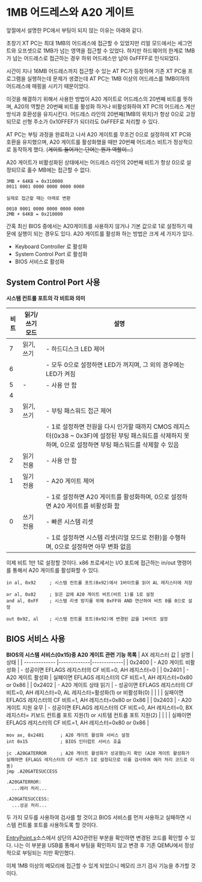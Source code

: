 # 1MB 어드레스와 A20 게이트

앞절에서 설명한 PC에서 부팅이 되지 않는 이유는 아래와 같다.

초창기 XT PC는 최대 1MB의 어드레스에 접근할 수 있었지만 리얼 모드에서는 세그먼트와 오프셋으로 1MB가 넘는 영역을 접근할 수 있었다.
하지만 하드웨어의 한계로 1MB가 넘는 어드레스로 접근하는 경우 하위 어드레스만 남아 0xFFFF로 인식되었다.

시간이 지나 16MB 어드레스까지 접근할 수 있는 AT PC가 등장하며 기존 XT PC용 프로그램을 실행하는데 문제가 생겼는데 AT PC는
1MB 이상의 어드레스를 1MB이하의 어드레스에 매핑을 시키기 때문이었다.

이것을 해결하기 위해서 사용한 방법이 A20 게이트로 어드레스의 20번째 비트를 뜻하며, A20의 역할은 20번째 비트를 활성화 하거나 비활성화하여 XT PC의 어드레스 계산 방식과
호환성을 유지시킨다. 어드레스 라인의 20번째(1MB의 위치)가 항상 0으로 고정되므로 선형 주소가 0x10FFEF가 되더라도 0xFFEF로 처리할 수 있다.

AT PC는 부팅 과정을 완료하고 나서 A20 게이트를 무조건 0으로 설정하여 XT PC와 호환을 유지했으며, A20 게이트를 활성화했을 때만 20번째 어드레스 비트가 정상적으로
동작하게 했다. (~~게이트 들어가는 단어는 뭔가 역할이...~~)

A20 게이트가 비활성화된 상태에서는 어드레스 라인의 20번째 비트가 항상 0으로 설정되므로 홀수 MB에는 접근할 수 없다.
```
3MB + 64KB = 0x310000
0011 0001 0000 0000 0000 0000

실제로 접근할 때는 아래로 변환

0010 0001 0000 0000 0000 0000
2MB + 64KB = 0x210000
```

간혹 최신 BIOS 중에서는 A20게이트를 사용하지 않거나 기본 값으로 1로 설정하기 때문에 실행이 되는 경우도 있다.
A20 게이트를 활성화 하는 방법은 크게 세 가지가 있다.

- Keyboard Controller 로 활성화
- System Control Port 로 활성화
- BIOS 서비스로 활성화

## System Control Port 사용

**시스템 컨트롤 포트의 각 비트와 의미**

| 비트           | 읽기/쓰기 모드  | 설명         |
| ------------- |-------------|-------------|
| 7 | 읽기, 쓰기 | - 하드디스크 LED 제어 |
| 6 |          | - 모두 0으로 설정하면 LED가 꺼지며, 그 외의 경우에는 LED가 켜짐|
| 5 | -        | - 사용 안 함|
| 4 |          |           |
| 3 | 읽기, 쓰기 | - 부팅 패스워드 접근 제어 |
|   |         | - 1로 설정하면 전원을 다시 인가할 때까지 CMOS 레지스터(0x38 ~ 0x3F)에 설정된 부팅 패스워드를 삭제하지 못하며, 0으로 설정하면 부팅 패스워드를 삭제할 수 있음|
| 2 | 읽기 전용 | - 사용 안 함 |
| 1 | 일기 전용 | - A20 게이트 제어 |
|   |         | - 1로 설정하면 A20 게이트를 활성화하며, 0으로 설정하면 A20 게이트를 비활성화 함 |
| 0 | 쓰기 전용 | - 빠른 시스템 리셋 |
|   |         | - 1로 설정하면 시스템 리셋(리얼 모드로 전환)을 수행하며, 0으로 설정하면 아무 변화 없음 |

이제 비트 1만 1로 설정할 것이다. x86 프로세서는 I/O 포트에 접근하는 in/out 명령어를 통해서 A20 게이트를 활성화할 수 있다.

```
in al, 0x92		; 시스템 컨트롤 포트(0x92)에서 1바이트를 읽어 AL 레지스터에 저장

or al, 0x02 	; 읽은 값에 A20 게이트 비트(비트 1)를 1로 설정
and al, 0xFF 	; 시스템 리셋 방지를 위해 0xFF와 AND 연산하여 비트 0를 0으로 설정

out 0x92, al 	; 시스템 컨트롤 포트(0x92)에 변경된 값을 1바이트 설정
```

## BIOS 서비스 사용

**BIOS의 시스템 서비스(0x15)중 A20 게이트 관련 기능 목록**
| AX 레지스터 값 | 설명 | 상태 |
| ------------- |-------------|-------------|
| 0x2400 | - A20 게이트 비활성화 | - 성공이면 EFLAGS 레지스터의 CF 비트=0, AH 레지스터=0 |
| 0x2401 | - A20 게이트 활성화 | 실패이면 EFLAGS 레지스터의 CF 비트=1, AH 레지스터=0x80 or 0x86 |
| 0x2402 | - A20 게이트 상태 읽기 | - 성공이면 EFLAGS 레지스터의 CF 비트=0, AH 레지스터=0, AL 레지스터=활성화(1) or 비활성화(0) |
|        |                    | 실패이면 EFLAGS 레지스터의 CF 비트=1, AH 레지스터=0x80 or 0x86 |
| 0x2403 | - A20 게이트 지원 유무 | - 성공이면 EFLAGS 레지스터의 CF 비트=0, AH 레지스터=0, BX 레지스터= 키보드 컨트롤 포트 지원(1) or 시트템 컨트롤 포트 지원(2) |
|        |                    | 실패이면 EFLAGS 레지스터의 CF 비트=1, AH 레지스터=0x80 or 0x86 |

```
mov ax, 0x2401		; A20 게이트 활성화 서비스 설정
int 0x15			; BIOS 인터럽트 서비스 호출

jc .A20GATERROR		; A20 게이트 활성화가 성공했는지 확인 (A20 게이트 활성화가 실패하면 EFLAGS 레지스터의 CF 비트가 1로 설정되므로 이를 검사하여 에러 처리 코드로 이동)
jmp .A20GATESUCCESS

.A20GATERROR:
  ...에러 처리...

.A20GATESUCCESS:
  ...성공 처리...
```

두 가지 모두를 사용하여 검사를 할 것이고 BIOS 서비스를 먼저 사용하고 실패하면 시스템 컨트롤 포트를 사용하도록 할 것이다.

[EntryPoint.s](https://github.com/KNero/os-study/blob/master/01.Kernel32/Source/EntryPoint.s)소스에서 상단의 A20관련된 부분을 확인하면
변경된 코드를 확인할 수 있다. 나는 이 부분을 USB를 통해서 부팅을 확인하지 않고 변경 후 기존 QEMU에서 정상적으로 부팅되는 지만 확인했다.

이제 1MB 이상의 메모리에 접근할 수 있게 되었으니 메모리 크기 검사 기능을 추가할 것이다.